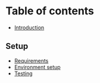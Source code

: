 # Table of contents

* [Introduction](README.md)

## Setup

* [Requirements](setup/requirements.md)
* [Environment setup](setup/environment-setup.md)
* [Testing](setup/testing.md)
